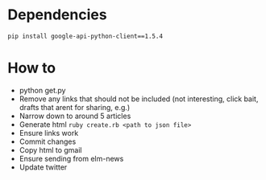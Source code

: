 # Dependencies
```
pip install google-api-python-client==1.5.4
```

# How to
- python get.py
- Remove any links that should not be included (not interesting, click bait, drafts that arent for sharing, e.g.)
- Narrow down to around 5 articles
- Generate html `ruby create.rb <path to json file>`
- Ensure links work
- Commit changes
- Copy html to gmail
- Ensure sending from elm-news
- Update twitter
